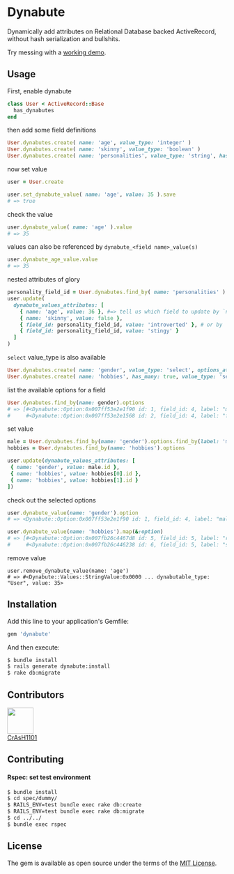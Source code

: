 # Dynabute
Dynamically add attributes on Relational Database backed ActiveRecord, without hash serialization and bullshits.

Try messing with a [working demo](https://dynabute-demo.herokuapp.com).

## Usage

First, enable dynabute
```ruby
class User < ActiveRecord::Base
  has_dynabutes
end
````

then add some field definitions
```ruby
User.dynabutes.create( name: 'age', value_type: 'integer' )
User.dynabutes.create( name: 'skinny', value_type: 'boolean' )
User.dynabutes.create( name: 'personalities', value_type: 'string', has_many: true )
```

now set value
```ruby
user = User.create

user.set_dynabute_value( name: 'age', value: 35 ).save
# => true
```

check the value
```ruby
user.dynabute_value( name: 'age' ).value
# => 35
```

values can also be referenced by `dynabute_<field name>_value(s)`
```ruby
user.dynabute_age_value.value
# => 35
```

nested attributes of glory
```ruby
personality_field_id = User.dynabutes.find_by( name: 'personalities' ).id
user.update(
  dynabute_values_attributes: [
    { name: 'age', value: 36 }, #=> tell us which field to update by `name:`
    { name: 'skinny', value: false },
    { field_id: personality_field_id, value: 'introverted' }, # or by `field_id:`
    { field_id: personality_field_id, value: 'stingy' }
  ]
)
```

`select` value_type is also available
```ruby
User.dynabutes.create( name: 'gender', value_type: 'select', options_attributes: [ { label: 'male' }, { label: 'female' } ] )
User.dynabutes.create( name: 'hobbies', has_many: true, value_type: 'select',  options_attributes: [ { label: 'running' }, { label: 'swimming' }, { label: 'hiking' } ] )
```

list the available options for a field
```ruby
User.dynabutes.find_by(name: gender).options
# => [#<Dynabute::Option:0x007ff53e2e1f90 id: 1, field_id: 4, label: "male">,
#     #<Dynabute::Option:0x007ff53e2e1568 id: 2, field_id: 4, label: "female">]
```

set value
```ruby
male = User.dynabutes.find_by(name: 'gender').options.find_by(label: 'male')
hobbies = User.dynabutes.find_by(name: 'hobbies').options

user.update(dynabute_values_attributes: [
 { name: 'gender', value: male.id },
 { name: 'hobbies', value: hobbies[0].id },
 { name: 'hobbies', value: hobbies[1].id }
])
```

check out the selected options
```ruby
user.dynabute_value(name: 'gender').option
# => <Dynabute::Option:0x007ff53e2e1f90 id: 1, field_id: 4, label: "male">,

user.dynabute_value(name: 'hobbies').map(&:option)
# => [#<Dynabute::Option:0x007fb26c4467d8 id: 5, field_id: 5, label: "running">,
#     #<Dynabute::Option:0x007fb26c446238 id: 6, field_id: 5, label: "swimming">]
```

remove value

```
user.remove_dynabute_value(name: 'age')
# => #<Dynabute::Values::StringValue:0x0000 ... dynabutable_type: "User", value: 35>
```



## Installation
Add this line to your application's Gemfile:

```ruby
gem 'dynabute'
```

And then execute:
```bash
$ bundle install
$ rails generate dynabute:install
$ rake db:migrate
```
## Contributors

[<img src="https://github.com/CrAsH1101.png" width="60px;"/><br /><sub><a href="https://github.com/CrAsH1101">CrAsH1101</a></sub>](https://github.com/CrAsH1101)

## Contributing

#### Rspec: set test environment
```bash
$ bundle install
$ cd spec/dummy/
$ RAILS_ENV=test bundle exec rake db:create
$ RAILS_ENV=test bundle exec rake db:migrate
$ cd ../../
$ bundle exec rspec
```


## License
The gem is available as open source under the terms of the [MIT License](http://opensource.org/licenses/MIT).
